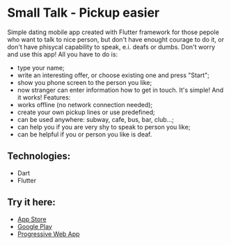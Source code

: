 # Small Talk - Pickup easier

Simple dating mobile app created with Flutter framework for those pepole who want to talk to nice person, but don't have enought courage to do it, or don't have phisycal capability to speak, e.i. deafs or dumbs. 
Don't worry and use this app! All you have to do is:
- type your name;
- write an interesting offer, or choose existing one and press "Start";
- show you phone screen to the person you like;
- now stranger can enter information how to get in touch.
It's simple! And it works!
Features:
- works offline (no network connection needed);
- create your own pickup lines or use predefined;
- can be used anywhere: subway, cafe, bus, bar, club...;
- can help you if you are very shy to speak to person you like;
- can be helpful if you or person you like is deaf.

## Technologies:

- Dart
- Flutter

## Try it here:

- <a href="https://apps.apple.com/us/app/small-talk-pickup-easier/id1589417543">App Store</a>
- <a href="https://play.google.com/store/apps/details?id=com.qumyz.small_talk">Google Play</a>
- <a href="https://nukeolay.github.io/smalltalk/">Progressive Web App</a>
